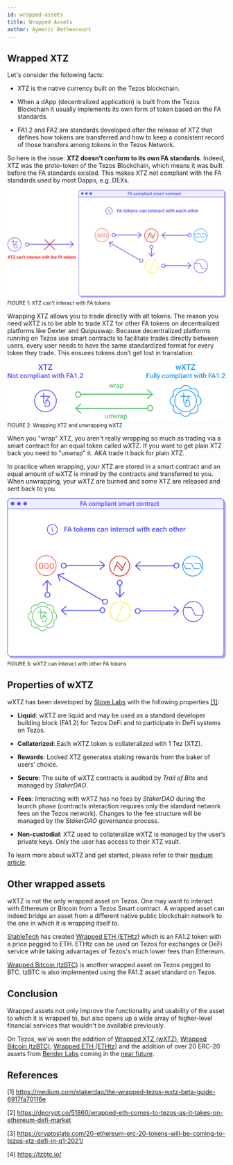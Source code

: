 ```yaml
---
id: wrapped-assets
title: Wrapped Assets
author: Aymeric Bethencourt
---
```


## Wrapped XTZ
Let's consider the following facts:

- XTZ is the native currency built on the Tezos blockchain.

- When a dApp (decentralized application) is built from the Tezos Blockchain it usually implements its own form of token based on the FA standards. 

- FA1.2 and FA2 are standards developed after the release of XTZ that defines how tokens are transferred and how to keep a consistent record of those transfers among tokens in the Tezos Network.

So here is the issue: **XTZ doesn't conform to its own FA standards**. Indeed, XTZ was the proto-token of the Tezos Blockchain, which means it was built before the FA standards existed. This makes XTZ not compliant with the FA standards used by most Dapps, e.g. DEXs. 

![](../../static/img/defi/non-compliant.svg)
<small className="figure">FIGURE 1: XTZ can't interact with FA tokens</small>

Wrapping XTZ allows you to trade directly with alt tokens. The reason you need wXTZ is to be able to trade XTZ for other FA tokens on decentralized platforms like Dexter and Quipuswap. Because decentralized platforms running on Tezos use smart contracts to facilitate trades directly between users, every user needs to have the same standardized format for every token they trade. This ensures tokens don’t get lost in translation.

![](../../static/img/defi/wXTZ.svg)
<small className="figure">FIGURE 2: Wrapping XTZ and unwrapping wXTZ</small>

When you "wrap" XTZ, you aren't really wrapping so much as trading via a smart contract for an equal token called wXTZ. If you want to get plain XTZ back you need to "unwrap" it. AKA trade it back for plain XTZ.

In practice when wrapping, your XTZ are stored in a smart contract and an equal amount of wXTZ is mined by the contracts and transferred to you. When unwrapping, your wXTZ are burned and some XTZ are released and sent back to you.  

![](../../static/img/defi/compliant.svg)
<small className="figure">FIGURE 3: wXTZ can interact with other FA tokens</small>

## Properties of wXTZ
wXTZ has been developed by [Stove Labs](https://github.com/stove-labs) with the following properties [[1]](/defi/wrapped-assets#references):

- **Liquid**: wXTZ are liquid and may be used as a standard developer building block (FA1.2) for Tezos DeFi and to participate in DeFi systems on Tezos.

- **Collaterized**: Each wXTZ token is collateralized with 1 Tez (XTZ).

- **Rewards**: Locked XTZ generates staking rewards from the baker of users’ choice.

- **Secure**: The suite of wXTZ contracts is audited by _Trail of Bits_ and managed by _StakerDAO_.

- **Fees**: Interacting with wXTZ has no fees by _StakerDAO_ during the launch phase (contracts interaction requires only the standard network fees on the Tezos network). Changes to the fee structure will be managed by the _StakerDAO_ governance process.

- **Non-custodial**: XTZ used to collateralize wXTZ is managed by the user’s private keys. Only the user has access to their XTZ vault.

To learn more about wXTZ and get started, please refer to their [medium article](https://medium.com/stakerdao/the-wrapped-tezos-wxtz-beta-guide-6917fa70116e).

## Other wrapped assets
wXTZ is not the only wrapped asset on Tezos. One may want to interact with Ethereum or Bitcoin from a Tezos Smart contract. A wrapped asset can indeed bridge an asset from a different native public blockchain network to the one in which it is wrapping itself to. 

[StableTech](https://stable.tech/) has created [Wrapped ETH (ETHtz)](https://decrypt.co/51860/wrapped-eth-comes-to-tezos-as-it-takes-on-ethereum-defi-market) which is an FA1.2 token with a price pegged to ETH. ETHtz can be used on Tezos for exchanges or DeFi service while taking advantages of Tezos's much lower fees than Ethereum.

[Wrapped Bitcoin (tzBTC)](https://tzbtc.io/) is another wrapped asset on Tezos pegged to BTC. tzBTC is also implemented using the FA1.2 asset standard on Tezos.

## Conclusion
Wrapped assets not only improve the functionality and usability of the asset to which it is wrapped to, but also opens up a wide array of higher-level financial services that wouldn't be available previously. 

On Tezos, we’ve seen the addition of [Wrapped XTZ (wXTZ)](https://medium.com/stakerdao/the-wrapped-tezos-wxtz-beta-guide-6917fa70116e), [Wrapped Bitcoin (tzBTC)](https://tzbtc.io/), [Wrapped ETH (ETHtz)](https://decrypt.co/51860/wrapped-eth-comes-to-tezos-as-it-takes-on-ethereum-defi-market) and the addition of over 20 ERC-20 assets from [Bender Labs](http://www.benderlabs.io/) coming in the [near future](https://cryptoslate.com/20-ethereum-erc-20-tokens-will-be-coming-to-tezos-xtz-defi-in-q1-2021/).

## References 

[1] https://medium.com/stakerdao/the-wrapped-tezos-wxtz-beta-guide-6917fa70116e

[2] https://decrypt.co/51860/wrapped-eth-comes-to-tezos-as-it-takes-on-ethereum-defi-market

[3] https://cryptoslate.com/20-ethereum-erc-20-tokens-will-be-coming-to-tezos-xtz-defi-in-q1-2021/

[4] https://tzbtc.io/
